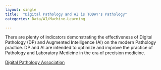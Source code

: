 ```yaml
---
layout: single
title:  "Digital Pathology and AI is TODAY's Pathology"
categories: Data/AI/Machine-Learning

---
```

There are plenty of indicators demonstrating the effectiveness of Digital Pathology (DP) and Augmented Intelligence (AI) on the modern Pathology practice. DP and AI are intended to optimize and improve the practice of Pathology and Laboratory Medicine in the era of precision medicine. 

[Digital Pathology Association](https://digitalpathologyassociation.org/blog/digital-pathology-and-ai-is-todays-pathology)